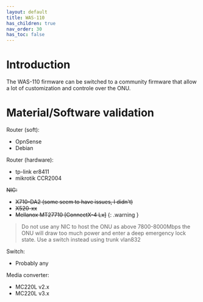 ```yaml
---
layout: default 
title: WAS-110
has_children: true
nav_order: 30
has_toc: false
---
```


# Introduction

The WAS-110 firmware can be switched to a community firmware that allow a lot of customization and controle over the ONU.

# Material/Software validation

Router (soft):
- OpnSense
- Debian

Router (hardware):
- tp-link er8411
- mikrotik CCR2004

~~NIC:~~
- ~~X710-DA2 (some seem to have issues, I didn't)~~
- ~~X520-xx~~
- ~~Mellanox MT27710 [ConnectX-4 Lx]~~
{: .warning }
> Do not use any NIC to host the ONU as above 7800-8000Mbps the ONU will draw too much power and enter a deep emergency lock state.
> Use a switch instead using trunk vlan832

Switch:
- Probably any

Media converter:
- MC220L v2.x
- MC220L v3.x
